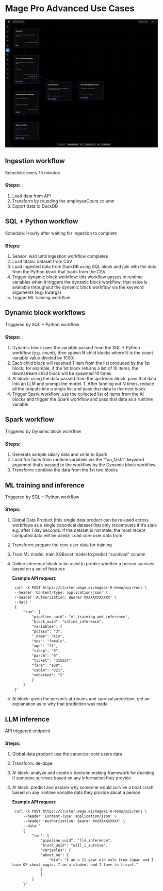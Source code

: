 # Mage Pro Advanced Use Cases

![Pipeline Graph](https://raw.githubusercontent.com/mage-ai/mage-pro-advanced-demos/refs/heads/master/pipeline-graph.png)

## Ingestion workflow

Schedule: every 15 minutes

### Steps:

1. Load data from API
1. Transform by rounding the employeeCount column
1. Export data to DuckDB

## SQL + Python workflow

Schedule: Hourly after waiting for ingestion to complete

### Steps:

1. Sensor: wait until ingestion workflow completes
1. Load titanic dataset from CSV
1. Load ingested data from DuckDB using SQL block and join with the data from the Python block that loads from the CSV
1. Trigger dynamic block workflow: this workflow passes in runtime variables when it triggers the dynamic block workflow; that value is available throughout the dynamic block workflow via the keyword arguments (e.g. kwargs)
1. Trigger ML training workflow

## Dynamic block workflows

Triggered by SQL + Python workflow

### Steps:

1. Dynamic block uses the variable passed from the SQL + Python workflow (e.g. count), then spawn N child blocks where N is the count variable value divided by 1000.
1. Each child block will received 1 item from the list produced by the 1st block; for example, if the 1st block returns a list of 10 items, the downstream child block will be spawned 10 times
1. AI block: using the data passed from the upstream block, pass that data into an LLM and prompt the model. 1. After fanning out N times, reduce all the outputs into a single list and pass that data to the next block
1. Trigger Spark workflow: use the collected list of items from the AI blocks and trigger the Spark workflow and pass that data as a runtime variable

## Spark workflow

Triggered by Dynamic block workflow

### Steps:

1. Generate sample salary data and write to Spark
1. Load fun facts from runtime variables via the "fun_facts" keyword argument that’s passed to the workflow by the Dynamic block workflow
1. Transform: combine the data from the 1st two blocks

## ML training and inference

Triggered by SQL + Python workflow

### Steps:

1.  Global Data Product (this single data product can be re-used across workflows as a single canonical dataset that only recomputes if it’s stale e.g. after 1 day seconds. If the dataset is not stale, the most recent computed data will be used): Load core user data from
1.  Transform: prepare the core user data for training
1.  Train ML model: train XGBoost model to predict "survived" column
1.  Online inference block to be used to predict whether a person survives based on a set of features

    **Example API request**:

         curl -X POST https://cluster.mage.ai/mageai-0-demo/api/runs \
         --header 'Content-Type: application/json' \
         --header 'Authorization: Bearer XXXXXXXXXXXX' \
         --data '
         {
             "run": {
                 "pipeline_uuid": "ml_training_and_inference",
                 "block_uuid": "online_inference",
                 "variables": {
                 "pclass": "3",
                 "_name": "Kim",
                 "sex": "female",
                 "age": "21",
                 "sibsp": "0",
                 "parch": "0",
                 "ticket": "315037",
                 "fare": "100",
                 "cabin": "D21",
                 "embarked": "S"
                 }
             }
         }'

1.  AI block: given the person’s attributes and survival prediction, get an explanation as to why that prediction was made

## LLM inference

API triggered endpoint

### Steps:

1.  Global data product: use the canonical core users data
1.  Transform: de-dupe
1.  AI block: analyze and create a decision making framework for deciding if someone survives based on any information they provide
1.  AI block: predict and explain why someone would survive a boat crash based on any runtime variable data they provide about a person

    **Example API request**:

         curl -X POST https://cluster.mage.ai/mageai-0-demo/api/runs \
             --header 'Content-Type: application/json' \
             --header 'Authorization: Bearer XXXXXXXXXXXX' \
             --data '
             {
                 "run": {
                     "pipeline_uuid": "llm_inference",
                     "block_uuid": "will_i_survive",
                     "variables": {
                     "about_me": {
                         "bio": "I am a 21-year-old male from Japan and I have OP cheat-magic. I am a student and I love to travel."
                     }
                     }
                 }
             }'
